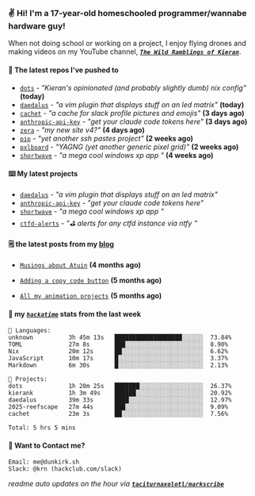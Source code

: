 ### ✌️ Hi! I'm a 17-year-old homeschooled programmer/wannabe hardware guy!

When not doing school or working on a project, I enjoy flying drones and making videos on my YouTube channel, [**_`The Wild Ramblings of Kieran`_**](https://youtube.com/@kieran.rambles).

#### 👷 The latest repos I've pushed to

- [`dots`](https://github.com/taciturnaxolotl/dots) - _"Kieran's opinionated (and probably slightly dumb) nix config"_ **(today)**
- [`daedalus`](https://github.com/taciturnaxolotl/daedalus) - _"a vim plugin that displays stuff on an led matrix"_ **(today)**
- [`cachet`](https://github.com/taciturnaxolotl/cachet) - _"a cache for slack profile pictures and emojis"_ **(3 days ago)**
- [`anthropic-api-key`](https://github.com/taciturnaxolotl/anthropic-api-key) - _"get your claude code tokens here"_ **(3 days ago)**
- [`zera`](https://github.com/taciturnaxolotl/zera) - _"my new site v4?"_ **(4 days ago)**
- [`pip`](https://github.com/taciturnaxolotl/pip) - _"yet another ssh pastes project"_ **(2 weeks ago)**
- [`pxlboard`](https://github.com/taciturnaxolotl/pxlboard) - _"YAGNG (yet another generic pixel grid)"_ **(2 weeks ago)**
- [`shortwave`](https://github.com/taciturnaxolotl/shortwave) - _"a mega cool windows xp app "_ **(4 weeks ago)**

#### ⌨️ My latest projects

- [`daedalus`](https://github.com/taciturnaxolotl/daedalus) - _"a vim plugin that displays stuff on an led matrix"_
- [`anthropic-api-key`](https://github.com/taciturnaxolotl/anthropic-api-key) - _"get your claude code tokens here"_
- [`shortwave`](https://github.com/taciturnaxolotl/shortwave) - _"a mega cool windows xp app "_
- [`ctfd-alerts`](https://github.com/taciturnaxolotl/ctfd-alerts) - _"⛳ alerts for any ctfd instance via ntfy "_

#### 🗒️ the latest posts from my [blog](https://dunkirk.sh)

- [`Musings about Atuin`](https://dunkirk.sh/blog/atuin/) **(4 months ago)**

- [`Adding a copy code button`](https://dunkirk.sh/blog/adding-a-copy-button/) **(5 months ago)**

- [`All my animation projects`](https://dunkirk.sh/blog/my-animations/) **(5 months ago)**



#### 📡 my [_`hackatime`_](https://waka.hackclub.com) stats from the last week

```text
💾 Languages:
unknown          3h 45m 13s   ███████████████████░░░░░░  73.84%
TOML             27m 8s       ███░░░░░░░░░░░░░░░░░░░░░░  8.90%
Nix              20m 12s      ██░░░░░░░░░░░░░░░░░░░░░░░  6.62%
JavaScript       10m 17s      █░░░░░░░░░░░░░░░░░░░░░░░░  3.37%
Markdown         6m 30s       █░░░░░░░░░░░░░░░░░░░░░░░░  2.13%

💼 Projects:
dots             1h 20m 25s   ███████░░░░░░░░░░░░░░░░░░  26.37%
kierank          1h 3m 49s    ██████░░░░░░░░░░░░░░░░░░░  20.92%
daedalus         39m 33s      ████░░░░░░░░░░░░░░░░░░░░░  12.97%
2025-reefscape   27m 44s      ███░░░░░░░░░░░░░░░░░░░░░░  9.09%
cachet           23m 3s       ██░░░░░░░░░░░░░░░░░░░░░░░  7.56%

Total: 5 hrs 5 mins
```

#### 📮 Want to Contact me?

```text
Email: me@dunkirk.sh
Slack: @krn (hackclub.com/slack)
```

_readme auto updates on the hour via [**`taciturnaxolotl/markscribe`**](https://github.com/taciturnaxolotl/markscribe)_
